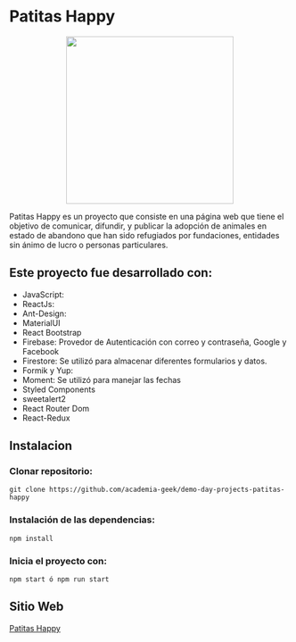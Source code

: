 # Patitas Happy

<p align="center">
<img align="center" width="300px" src="https://user-images.githubusercontent.com/62678385/178384378-8407e7f5-5e7d-47e0-962a-fd81fc8b09f0.png">
</p>

Patitas Happy es un proyecto que consiste en una página web que tiene el objetivo de comunicar, difundir, y publicar la adopción de animales en estado de abandono que han sido refugiados por fundaciones, entidades sin ánimo de lucro o personas particulares.


## Este proyecto fue desarrollado con:
* JavaScript: 
* ReactJs:  
* Ant-Design: 
* MaterialUI
* React Bootstrap 
* Firebase: Provedor de Autenticación con correo y contraseña, Google y Facebook
* Firestore: Se utilizó para almacenar diferentes formularios y datos.
* Formik y Yup:
* Moment: Se utilizó para manejar las fechas
* Styled Components
* sweetalert2
* React Router Dom
* React-Redux



## Instalacion

### Clonar repositorio:

`git clone https://github.com/academia-geek/demo-day-projects-patitas-happy`

### Instalación de las dependencias:

`npm install`

### Inicia el proyecto con:
`npm start ó npm run start`

## Sitio Web
[Patitas Happy](https://patitas-happy.vercel.app/)
